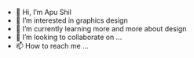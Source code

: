 - 👋 Hi, I’m Apu Shil
- 👀 I’m interested in graphics design
- 🌱 I’m currently learning more and more about design
- 💞️ I’m looking to collaborate on ...
- 📫 How to reach me ...

<!---
dsignerapu/dsignerapu is a ✨ special ✨ repository because its `README.md` (this file) appears on your GitHub profile.
You can click the Preview link to take a look at your changes.
--->
